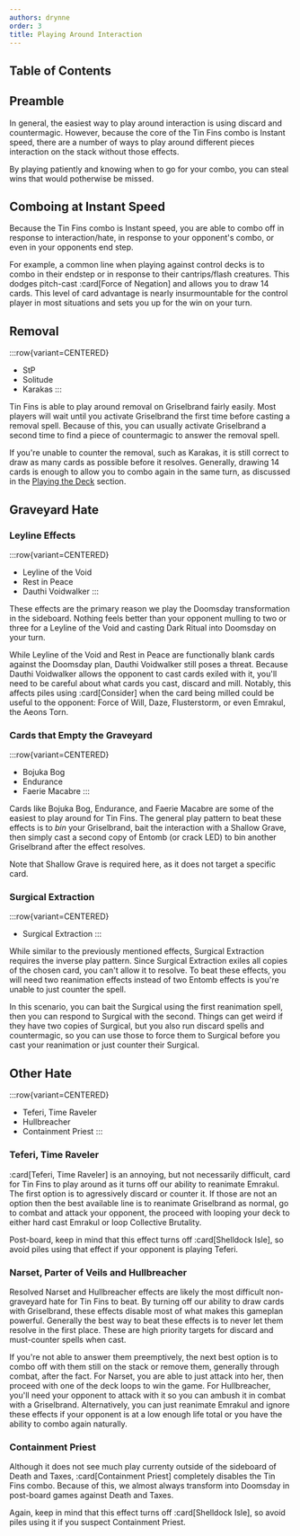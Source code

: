 ```yaml
---
authors: drynne
order: 3
title: Playing Around Interaction
---
```


## Table of Contents

## Preamble

In general, the easiest way to play around interaction is using discard and countermagic. However, because the core of the Tin Fins combo is Instant speed, there are a number of ways to play around different pieces interaction on the stack without those effects.

By playing patiently and knowing when to go for your combo, you can steal wins that would potherwise be missed. 

## Comboing at Instant Speed

Because the Tin Fins combo is Instant speed, you are able to combo off in response to interaction/hate, in response to your opponent's combo, or even in your opponents end step. 

For example, a common line when playing against control decks is to combo in their endstep or in response to their cantrips/flash creatures. This dodges pitch-cast :card[Force of Negation] and allows you to draw 14 cards. This level of card advantage is nearly insurmountable for the control player in most situations and sets you up for the win on your turn.

## Removal

:::row{variant=CENTERED}
- StP
- Solitude
- Karakas
:::

Tin Fins is able to play around removal on Griselbrand fairly easily. Most players will wait until you activate Griselbrand the first time before casting a removal spell. Because of this, you can usually activate Griselbrand a second time to find a piece of countermagic to answer the removal spell. 

If you're unable to counter the removal, such as Karakas, it is still correct to draw as many cards as possible before it resolves. Generally, drawing 14 cards is enough to allow you to combo again in the same turn, as discussed in the [Playing the Deck](/markdown/chapters/entombsday/playing-the-deck) section.

## Graveyard Hate

### Leyline Effects

:::row{variant=CENTERED}
- Leyline of the Void
- Rest in Peace
- Dauthi Voidwalker
:::

These effects are the primary reason we play the Doomsday transformation in the sideboard. Nothing feels better than your opponent mulling to two or three for a Leyline of the Void and casting Dark Ritual into Doomsday on your turn.

While Leyline of the Void and Rest in Peace are functionally blank cards against the Doomsday plan, Dauthi Voidwalker still poses a threat. Because Dauthi Voidwalker allows the opponent to cast cards exiled with it, you'll need to be careful about what cards you cast, discard and mill. Notably, this affects piles using :card[Consider] when the card being milled could be useful to the opponent: Force of Will, Daze, Flusterstorm, or even Emrakul, the Aeons Torn.

### Cards that Empty the Graveyard

:::row{variant=CENTERED}
- Bojuka Bog
- Endurance
- Faerie Macabre
:::

Cards like Bojuka Bog, Endurance, and Faerie Macabre are some of the easiest to play around for Tin Fins. The general play pattern to beat these effects is to *bin* your Griselbrand, bait the interaction with a Shallow Grave, then simply cast a second copy of Entomb (or crack LED) to bin another Griselbrand after the effect resolves. 

Note that Shallow Grave is required here, as it does not target a specific card.

### Surgical Extraction

:::row{variant=CENTERED}
- Surgical Extraction
:::

While similar to the previously mentioned effects, Surgical Extraction requires the inverse play pattern. Since Surgical Extraction exiles all copies of the chosen card, you can't allow it to resolve. To beat these effects, you will need two reanimation effects instead of two Entomb effects is you're unable to just counter the spell.

In this scenario, you can bait the Surgical using the first reanimation spell, then you can respond to Surgical with the second. Things can get weird if they have two copies of Surgical, but you also run discard spells and countermagic, so you can use those to force them to Surgical before you cast your reanimation or just counter their Surgical.

## Other Hate

:::row{variant=CENTERED}
- Teferi, Time Raveler
- Hullbreacher
- Containment Priest
:::

### Teferi, Time Raveler

:card[Teferi, Time Raveler] is an annoying, but not necessarily difficult, card for Tin Fins to play around as it turns off our ability to reanimate Emrakul. The first option is to agressively discard or counter it. If those are not an option then the best available line is to reanimate Griselbrand as normal, go to combat and attack your opponent, the proceed with looping your deck to either hard cast Emrakul or loop Collective Brutality.

Post-board, keep in mind that this effect turns off :card[Shelldock Isle], so avoid piles using that effect if your opponent is playing Teferi.

### Narset, Parter of Veils and Hullbreacher

Resolved Narset and Hullbreacher effects are likely the most difficult non-graveyard hate for Tin Fins to beat. By turning off our ability to draw cards with Griselbrand, these effects disable most of what makes this gameplan powerful. Generally the best way to beat these effects is to never let them resolve in the first place. These are high priority targets for discard and must-counter spells when cast. 

If you're not able to answer them preemptively, the next best option is to combo off with them still on the stack or remove them, generally through combat, after the fact. For Narset, you are able to just attack into her, then proceed with one of the deck loops to win the game. For Hullbreacher, you'll need your opponent to attack with it so you can ambush it in combat with a Griselbrand. Alternatively, you can just reanimate Emrakul and ignore these effects if your opponent is at a low enough life total or you have the ability to combo again naturally.

### Containment Priest

Although it does not see much play currenty outside of the sideboard of Death and Taxes, :card[Containment Priest] completely disables the Tin Fins combo. Because of this, we almost always transform into Doomsday in post-board games against Death and Taxes. 

Again, keep in mind that this effect turns off :card[Shelldock Isle], so avoid piles using it if you suspect Containment Priest.
